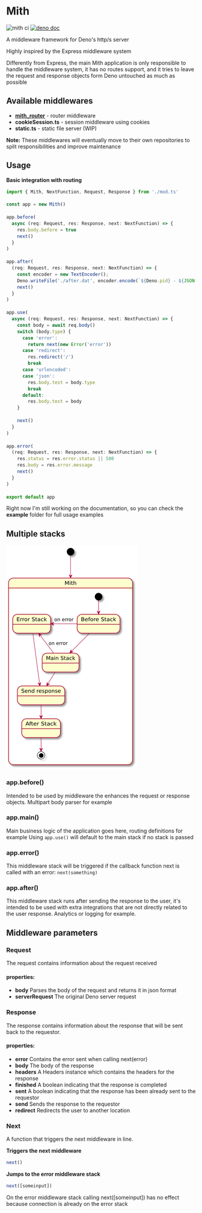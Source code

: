 # Mith

![mith ci](https://github.com/JWebCoder/mith/workflows/mith%20ci/badge.svg)
[![deno doc](https://doc.deno.land/badge.svg)](https://doc.deno.land/https/deno.land/x/mith/mod.ts)

A middleware framework for Deno's http/s server

Highly inspired by the Express middleware system

Differently from Express, the main Mith application is only responsible to handle the middleware system, it has no routes support, and it tries to leave the request and response objects form Deno untouched as much as possible

## Available middlewares

- **[mith_router](https://github.com/JWebCoder/mith_router)** - router middleware
- **cookieSession.ts** - session middleware using cookies
- **static.ts** - static file server (WIP)

**Note:** These middlewares will eventually move to their own repositories to split responsibilities and improve maintenance

[//]: # (For Routing, session, or any other middleware you can check our awesome-mith site of community resources.)

## Usage

**Basic integration with routing**
```typescript
import { Mith, NextFunction, Request, Response } from './mod.ts'

const app = new Mith()

app.before(
  async (req: Request, res: Response, next: NextFunction) => {
    res.body.before = true
    next()
  }
)

app.after(
  (req: Request, res: Response, next: NextFunction) => {
    const encoder = new TextEncoder();
    Deno.writeFile('./after.dat', encoder.encode(`${Deno.pid} - ${JSON.stringify(res.body)}\n`), {append: true})
    next()
  }
)

app.use(
  async (req: Request, res: Response, next: NextFunction) => {
    const body = await req.body()
    switch (body.type) {
      case 'error':
        return next(new Error('error'))
      case 'redirect':
        res.redirect('/')
        break
      case 'urlencoded':
      case 'json':
        res.body.test = body.type
        break
      default:
        res.body.test = body
    }

    next()
  }
)

app.error(
  (req: Request, res: Response, next: NextFunction) => {
    res.status = res.error.status || 500
    res.body = res.error.message
    next()
  }
)

export default app
```

Right now I'm still working on the documentation, so you can check the **example** folder for full usage examples

## Multiple stacks

![image](./mith.png)

### app.before()

Intended to be used by middleware the enhances the request or response objects. Multipart body parser for example

### app.main()

Main business logic of the application goes here, routing definitions for example
Using `app.use()` will default to the main stack if no stack is passed

### app.error()

This middleware stack will be triggered if the callback function next is called with an error: `next(something)`

### app.after()

This middleware stack runs after sending the response to the user, it's intended to be used with extra integrations that are not directly related to the user response. Analytics or logging for example.
## Middleware parameters

### Request
The request contains information about the request received

#### properties:
- **body**
Parses the body of the request and returns it in json format
- **serverRequest**
The original Deno server request

### Response
The response contains information about the response that will be sent back to the requestor.

#### properties:
- **error**
Contains the error sent when calling next(error)
- **body**
The body of the response
- **headers**
A Headers instance which contains the headers for the response
- **finished**
A boolean indicating that the response is completed
- **sent**
A boolean indicating that the response has been already sent to the requestor
- **send**
Sends the response to the requestor
- **redirect**
Redirects the user to another location

### Next
A function that triggers the next middleware in line.

**Triggers the next middleware**
```typescript
next()
```

**Jumps to the error middleware stack**
```typescript
next([someinput])
```

On the error middleware stack calling next([someinput]) has no effect because connection is already on the error stack